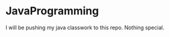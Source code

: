 JavaProgramming
===============

I will be pushing my java classwork to this repo. Nothing special.
